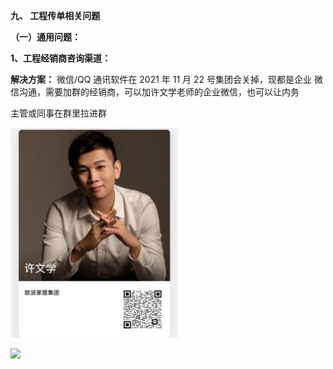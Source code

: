 ﻿<a name="bookmark1"></a>**九、 工程传单相关问题**

**（一）通用问题：**


<a name="bookmark0"></a>**1、工程经销商咨询渠道：**

**解决方案：** 微信/QQ 通讯软件在 2021 年 11 月 22 号集团会关掉，现都是企业 微信沟通，需要加群的经销商，可以加许文学老师的企业微信，也可以让内务

主管或同事在群里拉进群

![](Aspose.Words.e73c43fe-fde1-4168-803d-975613665666.001.jpeg)

![](Aspose.Words.e73c43fe-fde1-4168-803d-975613665666.002.jpeg)